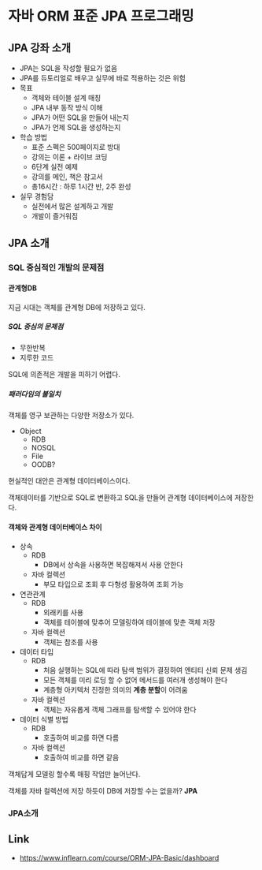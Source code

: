 # 자바 ORM 표준 JPA 프로그래밍



## JPA 강좌 소개

- JPA는 SQL을 작성할 필요가 없음
- JPA를 듀토리얼로 배우고 실무에 바로 적용하는 것은 위험
- 목표
  - 객체와 테이블 설계 매칭
  - JPA 내부 동작 방식 이해
  - JPA가 어떤 SQL을 만들어 내는지
  - JPA가 언제 SQL을 생성하는지
- 학습 방법
  - 표준 스펙은 500페이지로 방대
  - 강의는 이론 + 라이브 코딩
  - 6단계 실전 예제
  - 강의를 메인, 책은 참고서
  - 총16시간 : 하루 1시간 반, 2주 완성
- 실무 경험담
  - 실전에서 많은 설계하고 개발
  - 개발이 즐거워짐



## JPA 소개

### SQL 중심적인 개발의 문제점



#### 관계형DB

지금 시대는 객체를 관계형 DB에 저장하고 있다.



##### SQL 중심의 문제점

- 무한반복
- 지루한 코드

SQL에 의존적은 개발을 피하기 어렵다.



##### 패러다임의 불일치

객체를 영구 보관하는 다양한 저장소가 있다.

- Object
  - RDB
  - NOSQL
  - File
  - OODB?



현실적인 대안은 관계형 데이터베이스이다.

객체데이터를 기반으로 SQL로 변환하고 SQL을 만들어 관계형 데이터베이스에 저장한다. 



#### 객체와 관계형 데이터베이스 차이

- 상속
  - RDB
    - DB에서 상속을 사용하면 복잡해져서 사용 안한다
  - 자바 컬렉션
    - 부모 타입으로 조회 후 다형성 활용하여 조회 가능
- 연관관계
  - RDB
    - 외래키를 사용
    - 객체를 테이블에 맞추어 모델링하여 테이블에 맞춘 객체 저장
  - 자바 컬렉션
    - 객체는 참조를 사용
- 데이터 타입
  - RDB
    - 처음 실행하는 SQL에 따라 탐색 범위가 결정하여 엔티티 신뢰 문제 생김
    - 모든 객체를 미리 로딩 할 수 없어 메서드를 여러개 생성해야 한다
    - 계층형 아키텍처 진정한 의미의 **계층 분할**이 어려움
  - 자바 컬렉션
    - 객체는 자유롭게 객체 그래프를 탐색할 수 있어야 한다
- 데이터 식별 방법
  - RDB
    - 호출하여 비교를 하면 다름
  - 자바 컬렉션
    - 호출하여 비교를 하면 같음

객체답게 모델링 할수록 매핑 작업만 늘어난다. 

객체를 자바 컬렉션에 저장 하듯이 DB에 저장할 수는 없을까? **JPA**



### JPA소개











## Link

- https://www.inflearn.com/course/ORM-JPA-Basic/dashboard
